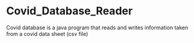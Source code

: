 # Covid_Database_Reader
Covid database is a java program that reads and writes information taken from a covid data sheet (csv file)
